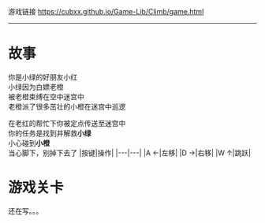 游戏链接 https://cubxx.github.io/Game-Lib/Climb/game.html

---

# 故事

你是小绿的好朋友小红  
小绿因为白嫖老橙  
被老橙束缚在空中迷宫中  
老橙派了很多茁壮的小橙在迷宫中巡逻

在老红的帮忙下你被定点传送至迷宫中  
你的任务是找到并解救**小绿**  
小心碰到**小橙**  
当心脚下，别掉下去了
|按键|操作|
|---|---|
|A ←|左移|
|D →|右移|
|W ↑|跳跃|

# 游戏关卡

还在写。。。
